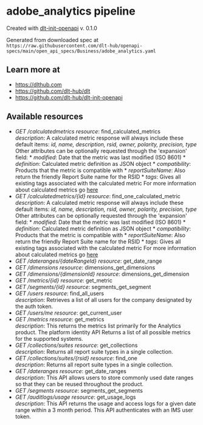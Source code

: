 # adobe_analytics pipeline

Created with [dlt-init-openapi](https://github.com/dlt-hub/dlt-init-openapi) v. 0.1.0

Generated from downloaded spec at `https://raw.githubusercontent.com/dlt-hub/openapi-specs/main/open_api_specs/Business/adobe_analytics.yaml`
## Learn more at

* https://dlthub.com
* https://github.com/dlt-hub/dlt
* https://github.com/dlt-hub/dlt-init-openapi


## Available resources
* _GET /calculatedmetrics_ 
  *resource*: find_calculated_metrics  
  *description*: A calculated metric response will always include these default items: *id, name, description, rsid, owner, polarity, precision, type*  Other attributes can be optionally requested through the 'expansion' field:  * *modified*: Date that the metric was last modified (ISO 8601) * *definition*: Calculated metric definition as JSON object * *compatibility*: Products that the metric is compatible with * *reportSuiteName*: Also return the friendly Report Suite name for the RSID * *tags*: Gives all existing tags associated with the calculated metric  For more information about calculated metrics go [here](https://github.com/AdobeDocs/analytics-2.0-apis/blob/master/calculatedmetrics.md)  
* _GET /calculatedmetrics/{id}_ 
  *resource*: find_one_calculated_metric  
  *description*: A calculated metric response will always include these default items: *id, name, description, rsid, owner, polarity, precision, type*  Other attributes can be optionally requested through the 'expansion' field:  * *modified*: Date that the metric was last modified (ISO 8601) * *definition*: Calculated metric definition as JSON object * *compatibility*: Products that the metric is compatible with * *reportSuiteName*: Also return the friendly Report Suite name for the RSID * *tags*: Gives all existing tags associated with the calculated metric  For more information about calculated metrics go [here](https://github.com/AdobeDocs/analytics-2.0-apis/blob/master/calculatedmetrics.md)  
* _GET /dateranges/{dateRangeId}_ 
  *resource*: get_date_range  
* _GET /dimensions_ 
  *resource*: dimensions_get_dimensions  
* _GET /dimensions/{dimensionId}_ 
  *resource*: dimensions_get_dimension  
* _GET /metrics/{id}_ 
  *resource*: get_metric  
* _GET /segments/{id}_ 
  *resource*: segments_get_segment  
* _GET /users_ 
  *resource*: find_all_users  
  *description*: Retrieves a list of all users for the company designated by the auth token.
* _GET /users/me_ 
  *resource*: get_current_user  
* _GET /metrics_ 
  *resource*: get_metrics  
  *description*: This returns the metrics list primarily for the Analytics product. The platform identity API Returns a list of all possible metrics for the supported systems.
* _GET /collections/suites_ 
  *resource*: get_collections  
  *description*: Returns all report suite types in a single collection.
* _GET /collections/suites/{rsid}_ 
  *resource*: find_one  
  *description*: Returns all report suite types in a single collection.
* _GET /dateranges_ 
  *resource*: get_date_ranges  
  *description*: This API allows users to store commonly used date ranges so that they can be reused throughout the product.
* _GET /segments_ 
  *resource*: segments_get_segments  
* _GET /auditlogs/usage_ 
  *resource*: get_usage_logs  
  *description*: This API returns the usage and access logs for a given date range within a 3 month period. This API authenticates with an IMS user token.
